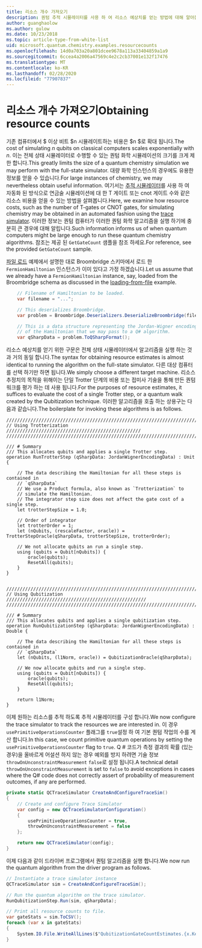 ```yaml
---
title: 리소스 개수 가져오기
description: 퀀텀 추적 시뮬레이터를 사용 하 여 리소스 예상치를 얻는 방법에 대해 알아봅니다.
author: guanghaolow
ms.author: gulow
ms.date: 10/23/2018
ms.topic: article-type-from-white-list
uid: microsoft.quantum.chemistry.examples.resourcecounts
ms.openlocfilehash: 14d0a703a20a801dcee9678a113a33404859a1a9
ms.sourcegitcommit: 6ccea4a2006a47569c4e2c2cb37001e132f17476
ms.translationtype: MT
ms.contentlocale: ko-KR
ms.lasthandoff: 02/28/2020
ms.locfileid: "77907837"
---
```

# <a name="obtaining-resource-counts"></a><span data-ttu-id="4a5d8-103">리소스 개수 가져오기</span><span class="sxs-lookup"><span data-stu-id="4a5d8-103">Obtaining resource counts</span></span>

<span data-ttu-id="4a5d8-104">기존 컴퓨터에서 $ 이상 비트 $n 시뮬레이트하는 비용은 $n $로 확대 됩니다.</span><span class="sxs-lookup"><span data-stu-id="4a5d8-104">The cost of simulating $n$ qubits on classical computers scales exponentially with $n$.</span></span> <span data-ttu-id="4a5d8-105">이는 전체 상태 시뮬레이터로 수행할 수 있는 퀀텀 화학 시뮬레이션의 크기를 크게 제한 합니다.</span><span class="sxs-lookup"><span data-stu-id="4a5d8-105">This greatly limits the size of a quantum chemistry simulation we may perform with the full-state simulator.</span></span> <span data-ttu-id="4a5d8-106">대량 화학 인스턴스의 경우에도 유용한 정보를 얻을 수 있습니다.</span><span class="sxs-lookup"><span data-stu-id="4a5d8-106">For large instances of chemistry, we may nevertheless obtain useful information.</span></span> <span data-ttu-id="4a5d8-107">여기서는 [추적 시뮬레이터](xref:microsoft.quantum.machines.qc-trace-simulator.intro)를 사용 하 여 자동화 된 방식으로 연금술 시뮬레이션에 대 한 T 게이트 또는 cnot 게이트 수와 같은 리소스 비용을 얻을 수 있는 방법을 살펴봅니다.</span><span class="sxs-lookup"><span data-stu-id="4a5d8-107">Here, we examine how resource costs, such as the number of T-gates or CNOT gates, for simulating chemistry may be obtained in an automated fashion using the [trace simulator](xref:microsoft.quantum.machines.qc-trace-simulator.intro).</span></span> <span data-ttu-id="4a5d8-108">이러한 정보는 퀀텀 컴퓨터가 이러한 퀀텀 화학 알고리즘을 실행 하기에 충분히 큰 경우에 대해 알립니다.</span><span class="sxs-lookup"><span data-stu-id="4a5d8-108">Such information informs us of when quantum computers might be large enough to run these quantum chemistry algorithms.</span></span> <span data-ttu-id="4a5d8-109">참조는 제공 된 `GetGateCount` 샘플을 참조 하세요.</span><span class="sxs-lookup"><span data-stu-id="4a5d8-109">For reference, see the provided `GetGateCount` sample.</span></span>

<span data-ttu-id="4a5d8-110">[파일 로드](xref:microsoft.quantum.chemistry.examples.loadhamiltonian) 예제에서 설명한 대로 Broombridge 스키마에서 로드 한 `FermionHamiltonian` 인스턴스가 이미 있다고 가정 하겠습니다.</span><span class="sxs-lookup"><span data-stu-id="4a5d8-110">Let us assume that we already have a `FermionHamiltonian` instance, say, loaded from the Broombridge schema as discussed in the [loading-from-file](xref:microsoft.quantum.chemistry.examples.loadhamiltonian) example.</span></span> 

```csharp
    // Filename of Hamiltonian to be loaded.
    var filename = "...";

    // This deserializes Broombridge.
    var problem = Broombridge.Deserializers.DeserializeBroombridge(filename).ProblemDescriptions.First();

    // This is a data structure representing the Jordan-Wigner encoding 
    // of the Hamiltonian that we may pass to a Q# algorithm.
    var qSharpData = problem.ToQSharpFormat();
```

<span data-ttu-id="4a5d8-111">리소스 예상치를 얻기 위한 구문은 전체 상태 시뮬레이터에서 알고리즘을 실행 하는 것과 거의 동일 합니다.</span><span class="sxs-lookup"><span data-stu-id="4a5d8-111">The syntax for obtaining resource estimates is almost identical to running the algorithm on the full-state simulator.</span></span> <span data-ttu-id="4a5d8-112">다른 대상 컴퓨터를 선택 하기만 하면 됩니다.</span><span class="sxs-lookup"><span data-stu-id="4a5d8-112">We simply choose a different target machine.</span></span> <span data-ttu-id="4a5d8-113">리소스 추정치의 목적을 위해이는 단일 Trotter 단계의 비용 또는 접미사 기술을 통해 만든 퀀텀 워크를 평가 하는 데 사용 됩니다.</span><span class="sxs-lookup"><span data-stu-id="4a5d8-113">For the purposes of resource estimates, it suffices to evaluate the cost of a single Trotter step, or a quantum walk created by the Qubitization technique.</span></span> <span data-ttu-id="4a5d8-114">이러한 알고리즘을 호출 하는 상용구는 다음과 같습니다.</span><span class="sxs-lookup"><span data-stu-id="4a5d8-114">The boilerplate for invoking these algorithms is as follows.</span></span>

```qsharp
//////////////////////////////////////////////////////////////////////////
// Using Trotterization //////////////////////////////////////////////////
//////////////////////////////////////////////////////////////////////////

/// # Summary
/// This allocates qubits and applies a single Trotter step.
operation RunTrotterStep (qSharpData: JordanWignerEncodingData) : Unit {
    
    // The data describing the Hamiltonian for all these steps is contained in
    // `qSharpData`
    // We use a Product formula, also known as `Trotterization` to
    // simulate the Hamiltonian.
    // The integrator step size does not affect the gate cost of a single step.
    let trotterStepSize = 1.0;
    
    // Order of integrator
    let trotterOrder = 1;
    let (nQubits, (rescaleFactor, oracle)) = TrotterStepOracle(qSharpData, trotterStepSize, trotterOrder);
    
    // We not allocate qubits an run a single step.
    using (qubits = Qubit[nQubits]) {
        oracle(qubits);
        ResetAll(qubits);
    }
}


//////////////////////////////////////////////////////////////////////////
// Using Qubitization ////////////////////////////////////////////////////
//////////////////////////////////////////////////////////////////////////

/// # Summary
/// This allocates qubits and applies a single qubitization step.
operation RunQubitizationStep (qSharpData: JordanWignerEncodingData) : Double {
    
    // The data describing the Hamiltonian for all these steps is contained in
    // `qSharpData`
    let (nQubits, (l1Norm, oracle)) = QubitizationOracle(qSharpData);
    
    // We now allocate qubits and run a single step.
    using (qubits = Qubit[nQubits]) {
        oracle(qubits);
        ResetAll(qubits);
    }
    
    return l1Norm;
}
```

<span data-ttu-id="4a5d8-115">이제 원하는 리소스를 추적 하도록 추적 시뮬레이터를 구성 합니다.</span><span class="sxs-lookup"><span data-stu-id="4a5d8-115">We now configure the trace simulator to track the resources we are interested in.</span></span> <span data-ttu-id="4a5d8-116">이 경우 `usePrimitiveOperationsCounter` 플래그를 `true`설정 하 여 기본 퀀텀 작업의 수를 계산 합니다.</span><span class="sxs-lookup"><span data-stu-id="4a5d8-116">In this case, we count primitive quantum operations by setting the `usePrimitiveOperationsCounter` flag to `true`.</span></span> <span data-ttu-id="4a5d8-117">Q # 코드가 측정 결과의 확률 (있는 경우)을 올바르게 어설션 하지 않는 경우 예외를 방지 하려면 기술 정보 `throwOnUnconstraintMeasurement` `false`로 설정 됩니다.</span><span class="sxs-lookup"><span data-stu-id="4a5d8-117">A technical detail `throwOnUnconstraintMeasurement` is set to `false` to avoid exceptions in cases where the Q# code does not correctly assert of probability of measurement outcomes, if any are performed.</span></span>

```csharp
private static QCTraceSimulator CreateAndConfigureTraceSim()
{
    // Create and configure Trace Simulator
    var config = new QCTraceSimulatorConfiguration()
    {
        usePrimitiveOperationsCounter = true,
        throwOnUnconstraintMeasurement = false
    };

    return new QCTraceSimulator(config);
}
```

<span data-ttu-id="4a5d8-118">이제 다음과 같이 드라이버 프로그램에서 퀀텀 알고리즘을 실행 합니다.</span><span class="sxs-lookup"><span data-stu-id="4a5d8-118">We now run the quantum algorithm from the driver program as follows.</span></span>

```csharp
// Instantiate a trace simulator instance
QCTraceSimulator sim = CreateAndConfigureTraceSim();

// Run the quantum algorithm on the trace simulator.
RunQubitizationStep.Run(sim, qSharpData);

// Print all resource counts to file.
var gateStats = sim.ToCSV();
foreach (var x in gateStats)
{
    System.IO.File.WriteAllLines($"QubitizationGateCountEstimates.{x.Key}.csv", new string[] { x.Value });
}
```